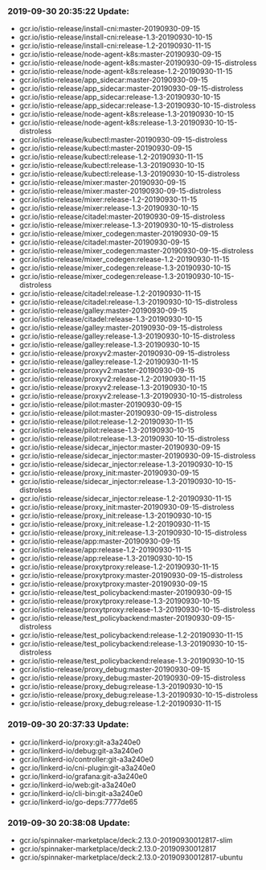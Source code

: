 ### 2019-09-30 20:35:22 Update:

- gcr.io/istio-release/install-cni:master-20190930-09-15
- gcr.io/istio-release/install-cni:release-1.3-20190930-10-15
- gcr.io/istio-release/install-cni:release-1.2-20190930-11-15
- gcr.io/istio-release/node-agent-k8s:master-20190930-09-15
- gcr.io/istio-release/node-agent-k8s:master-20190930-09-15-distroless
- gcr.io/istio-release/node-agent-k8s:release-1.2-20190930-11-15
- gcr.io/istio-release/app_sidecar:master-20190930-09-15
- gcr.io/istio-release/app_sidecar:master-20190930-09-15-distroless
- gcr.io/istio-release/app_sidecar:release-1.3-20190930-10-15
- gcr.io/istio-release/app_sidecar:release-1.3-20190930-10-15-distroless
- gcr.io/istio-release/node-agent-k8s:release-1.3-20190930-10-15
- gcr.io/istio-release/node-agent-k8s:release-1.3-20190930-10-15-distroless
- gcr.io/istio-release/kubectl:master-20190930-09-15-distroless
- gcr.io/istio-release/kubectl:master-20190930-09-15
- gcr.io/istio-release/kubectl:release-1.2-20190930-11-15
- gcr.io/istio-release/kubectl:release-1.3-20190930-10-15
- gcr.io/istio-release/kubectl:release-1.3-20190930-10-15-distroless
- gcr.io/istio-release/mixer:master-20190930-09-15
- gcr.io/istio-release/mixer:master-20190930-09-15-distroless
- gcr.io/istio-release/mixer:release-1.2-20190930-11-15
- gcr.io/istio-release/mixer:release-1.3-20190930-10-15
- gcr.io/istio-release/citadel:master-20190930-09-15-distroless
- gcr.io/istio-release/mixer:release-1.3-20190930-10-15-distroless
- gcr.io/istio-release/mixer_codegen:master-20190930-09-15
- gcr.io/istio-release/citadel:master-20190930-09-15
- gcr.io/istio-release/mixer_codegen:master-20190930-09-15-distroless
- gcr.io/istio-release/mixer_codegen:release-1.2-20190930-11-15
- gcr.io/istio-release/mixer_codegen:release-1.3-20190930-10-15
- gcr.io/istio-release/mixer_codegen:release-1.3-20190930-10-15-distroless
- gcr.io/istio-release/citadel:release-1.2-20190930-11-15
- gcr.io/istio-release/citadel:release-1.3-20190930-10-15-distroless
- gcr.io/istio-release/galley:master-20190930-09-15
- gcr.io/istio-release/citadel:release-1.3-20190930-10-15
- gcr.io/istio-release/galley:master-20190930-09-15-distroless
- gcr.io/istio-release/galley:release-1.3-20190930-10-15-distroless
- gcr.io/istio-release/galley:release-1.3-20190930-10-15
- gcr.io/istio-release/proxyv2:master-20190930-09-15-distroless
- gcr.io/istio-release/galley:release-1.2-20190930-11-15
- gcr.io/istio-release/proxyv2:master-20190930-09-15
- gcr.io/istio-release/proxyv2:release-1.2-20190930-11-15
- gcr.io/istio-release/proxyv2:release-1.3-20190930-10-15
- gcr.io/istio-release/proxyv2:release-1.3-20190930-10-15-distroless
- gcr.io/istio-release/pilot:master-20190930-09-15
- gcr.io/istio-release/pilot:master-20190930-09-15-distroless
- gcr.io/istio-release/pilot:release-1.2-20190930-11-15
- gcr.io/istio-release/pilot:release-1.3-20190930-10-15
- gcr.io/istio-release/pilot:release-1.3-20190930-10-15-distroless
- gcr.io/istio-release/sidecar_injector:master-20190930-09-15
- gcr.io/istio-release/sidecar_injector:master-20190930-09-15-distroless
- gcr.io/istio-release/sidecar_injector:release-1.3-20190930-10-15
- gcr.io/istio-release/proxy_init:master-20190930-09-15
- gcr.io/istio-release/sidecar_injector:release-1.3-20190930-10-15-distroless
- gcr.io/istio-release/sidecar_injector:release-1.2-20190930-11-15
- gcr.io/istio-release/proxy_init:master-20190930-09-15-distroless
- gcr.io/istio-release/proxy_init:release-1.3-20190930-10-15
- gcr.io/istio-release/proxy_init:release-1.2-20190930-11-15
- gcr.io/istio-release/proxy_init:release-1.3-20190930-10-15-distroless
- gcr.io/istio-release/app:master-20190930-09-15
- gcr.io/istio-release/app:release-1.2-20190930-11-15
- gcr.io/istio-release/app:release-1.3-20190930-10-15
- gcr.io/istio-release/proxytproxy:release-1.2-20190930-11-15
- gcr.io/istio-release/proxytproxy:master-20190930-09-15-distroless
- gcr.io/istio-release/proxytproxy:master-20190930-09-15
- gcr.io/istio-release/test_policybackend:master-20190930-09-15
- gcr.io/istio-release/proxytproxy:release-1.3-20190930-10-15
- gcr.io/istio-release/proxytproxy:release-1.3-20190930-10-15-distroless
- gcr.io/istio-release/test_policybackend:master-20190930-09-15-distroless
- gcr.io/istio-release/test_policybackend:release-1.2-20190930-11-15
- gcr.io/istio-release/test_policybackend:release-1.3-20190930-10-15-distroless
- gcr.io/istio-release/test_policybackend:release-1.3-20190930-10-15
- gcr.io/istio-release/proxy_debug:master-20190930-09-15
- gcr.io/istio-release/proxy_debug:master-20190930-09-15-distroless
- gcr.io/istio-release/proxy_debug:release-1.3-20190930-10-15
- gcr.io/istio-release/proxy_debug:release-1.3-20190930-10-15-distroless
- gcr.io/istio-release/proxy_debug:release-1.2-20190930-11-15
### 2019-09-30 20:37:33 Update:

- gcr.io/linkerd-io/proxy:git-a3a240e0
- gcr.io/linkerd-io/debug:git-a3a240e0
- gcr.io/linkerd-io/controller:git-a3a240e0
- gcr.io/linkerd-io/cni-plugin:git-a3a240e0
- gcr.io/linkerd-io/grafana:git-a3a240e0
- gcr.io/linkerd-io/web:git-a3a240e0
- gcr.io/linkerd-io/cli-bin:git-a3a240e0
- gcr.io/linkerd-io/go-deps:7777de65
### 2019-09-30 20:38:08 Update:

- gcr.io/spinnaker-marketplace/deck:2.13.0-20190930012817-slim
- gcr.io/spinnaker-marketplace/deck:2.13.0-20190930012817
- gcr.io/spinnaker-marketplace/deck:2.13.0-20190930012817-ubuntu
